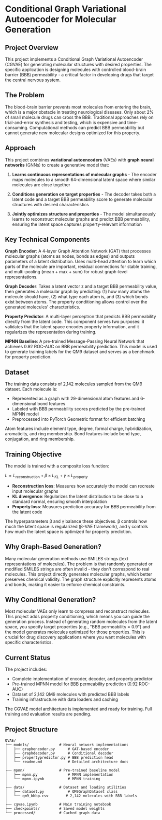 # Conditional Graph Variational Autoencoder for Molecular Generation

## Project Overview

This project implements a Conditional Graph Variational Autoencoder (CGVAE) for generating molecular structures with desired properties. The specific application is designing molecules with controlled blood-brain barrier (BBB) permeability - a critical factor in developing drugs that target the central nervous system.

## The Problem

The blood-brain barrier prevents most molecules from entering the brain, which is a major obstacle in treating neurological diseases. Only about 2% of small molecule drugs can cross the BBB. Traditional approaches rely on trial-and-error synthesis and testing, which is expensive and time-consuming. Computational methods can predict BBB permeability but cannot generate new molecular designs optimized for this property.

## Approach

This project combines **variational autoencoders** (VAEs) with **graph neural networks** (GNNs) to create a generative model that:

1. **Learns continuous representations of molecular graphs** - The encoder maps molecules to a smooth 64-dimensional latent space where similar molecules are close together

2. **Conditions generation on target properties** - The decoder takes both a latent code and a target BBB permeability score to generate molecular structures with desired characteristics

3. **Jointly optimizes structure and properties** - The model simultaneously learns to reconstruct molecular graphs and predict BBB permeability, ensuring the latent space captures property-relevant information

## Key Technical Components

**Graph Encoder**: A 4-layer Graph Attention Network (GAT) that processes molecular graphs (atoms as nodes, bonds as edges) and outputs parameters of a latent distribution. Uses multi-head attention to learn which parts of the molecule are important, residual connections for stable training, and multi-pooling (mean + max + sum) for robust graph-level representations.

**Graph Decoder**: Takes a latent vector z and a target BBB permeability value, then generates a molecular graph by predicting: (1) how many atoms the molecule should have, (2) what type each atom is, and (3) which bonds exist between atoms. The property conditioning allows control over the generated molecules' characteristics.

**Property Predictor**: A multi-layer perceptron that predicts BBB permeability directly from the latent code. This component serves two purposes: it validates that the latent space encodes property information, and it regularizes the representation during training.

**MPNN Baseline**: A pre-trained Message-Passing Neural Network that achieves 0.92 ROC-AUC on BBB permeability prediction. This model is used to generate training labels for the QM9 dataset and serves as a benchmark for property prediction.

## Dataset

The training data consists of 2,142 molecules sampled from the QM9 dataset. Each molecule is:
- Represented as a graph with 29-dimensional atom features and 6-dimensional bond features
- Labeled with BBB permeability scores predicted by the pre-trained MPNN model
- Preprocessed into PyTorch Geometric format for efficient batching

Atom features include element type, degree, formal charge, hybridization, aromaticity, and ring membership. Bond features include bond type, conjugation, and ring membership.

## Training Objective

The model is trained with a composite loss function:

$L = L_\text{reconstruction} + \beta \times L_{KL} + \gamma \times L_\text{property}$

- **Reconstruction loss**: Measures how accurately the model can recreate input molecular graphs
- **KL divergence**: Regularizes the latent distribution to be close to a standard normal, ensuring smooth interpolation
- **Property loss**: Measures prediction accuracy for BBB permeability from the latent code

The hyperparameters β and γ balance these objectives. β controls how much the latent space is regularized (β-VAE framework), and γ controls how much the latent space is optimized for property prediction.

## Why Graph-Based Generation?

Many molecular generation methods use SMILES strings (text representations of molecules). The problem is that randomly generated or modified SMILES strings are often invalid - they don't correspond to real molecules. This project directly generates molecular graphs, which better preserves chemical validity. The graph structure explicitly represents atoms and bonds, making it easier to enforce chemical constraints.

## Why Conditional Generation?

Most molecular VAEs only learn to compress and reconstruct molecules. This project adds property conditioning, which means you can guide the generation process. Instead of generating random molecules from the latent space, you specify target properties (e.g., "BBB permeability = 0.9") and the model generates molecules optimized for those properties. This is crucial for drug discovery applications where you want molecules with specific characteristics.

## Current Status

The project includes:
- Complete implementation of encoder, decoder, and property predictor
- Pre-trained MPNN model for BBB permeability prediction (0.92 ROC-AUC)
- Dataset of 2,142 QM9 molecules with predicted BBB labels
- Training infrastructure with data loaders and caching

The CGVAE model architecture is implemented and ready for training. Full training and evaluation results are pending.

## Project Structure

```
QVAE/
├── models/              # Neural network implementations
│   ├── graphencoder.py      # GAT-based encoder
│   ├── graphdecoder.py      # Conditional decoder
│   ├── propertypredictor.py # BBB prediction head
│   └── readme.md            # Detailed architecture docs
│
├── mpnn/                # Pre-trained baseline model
│   ├── mpnn.py              # MPNN implementation
│   └── mpnn.ipynb           # MPNN training
│
├── data/                # Dataset and loading utilities
│   ├── dataset.py           # QM9GraphDataset class
│   └── qm9_bbbp.csv        # 2,142 molecules with BBB labels
│
├── cgvae.ipynb          # Main training notebook
├── checkpoints/         # Saved model weights
└── processed/           # Cached graph data
```